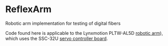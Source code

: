 # ReflexArm
Robotic arm implementation for testing of digital fibers

Code found here is applicable to the Lynxmotion PLTW-AL5D [robotic arm](https://www.robotshop.com/en/lynxmotion-al5d-pltw-robotic-arm-assembled.html)), which uses the SSC-32U [servo controller board](https://www.robotshop.com/en/lynxmotion-ssc-32u-usb-servo-controller.html). 